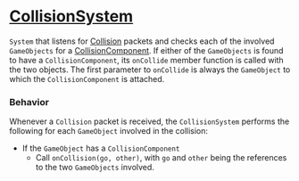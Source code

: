 # [CollisionSystem](CollisionSystem.hpp)

`System` that listens for [Collision](../packets/Collision.hpp) packets and checks each of the involved `GameObjects` for a [CollisionComponent](../components/CollisionComponent.md). If either of the `GameObjects` is found to have a `CollisionComponent`, its `onCollide` member function is called with the two objects. The first parameter to `onCollide` is always the `GameObject` to which the `CollisionComponent` is attached.

### Behavior

Whenever a `Collision` packet is received, the `CollisionSystem` performs the following for each `GameObject` involved in the collision:

* If the `GameObject` has a `CollisionComponent`
    * Call `onCollision(go, other)`, with `go` and `other` being the references to the two `GameObjects` involved.

